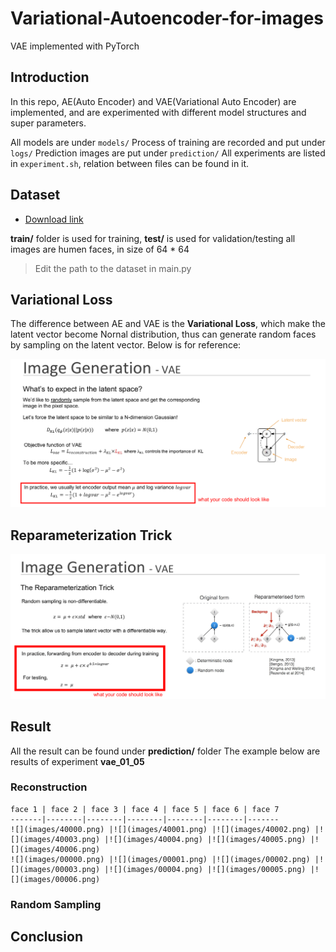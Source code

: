 # Variational-Autoencoder-for-images
VAE implemented with PyTorch

## Introduction
  
  In this repo, AE(Auto Encoder) and VAE(Variational Auto Encoder) are implemented, 
  and are experimented with different model structures and super parameters.
  
  All models are under ```models/``` 
  Process of training are recorded and put under ```logs/```
  Prediction images are put under ```prediction/```
  All experiments are listed in ```experiment.sh```, relation between files can be found in it.

## Dataset
 
 * [Download link](https://drive.google.com/file/d/1nByd2L5KokSI3BLO6y7BmeS3B6wJeFrF/view?usp=sharing)

 **train/** folder is used for training, **test/** is used for validation/testing
 all images are humen faces, in size of 64 * 64
 > Edit the path to the dataset in main.py

## Variational Loss

  The difference between AE and VAE is the **Variational Loss**, which make the latent 
  vector become Nornal distribution, thus can generate random faces by sampling on the 
  latent vector. Below is for reference:
  
  ![](images/05.png)

## Reparameterization Trick

  ![](images/06.png)

## Result

  All the result can be found under **prediction/** folder
  The example below are results of experiment **vae_01_05**

  ### Reconstruction
    
    face 1 | face 2 | face 3 | face 4 | face 5 | face 6 | face 7
    -------|--------|--------|--------|--------|--------|-------
    ![](images/40000.png) |![](images/40001.png) |![](images/40002.png) |![](images/40003.png) |![](images/40004.png) |![](images/40005.png) |![](images/40006.png) 
    ![](images/00000.png) |![](images/00001.png) |![](images/00002.png) |![](images/00003.png) |![](images/00004.png) |![](images/00005.png) |![](images/00006.png) 


  ### Random Sampling

## Conclusion